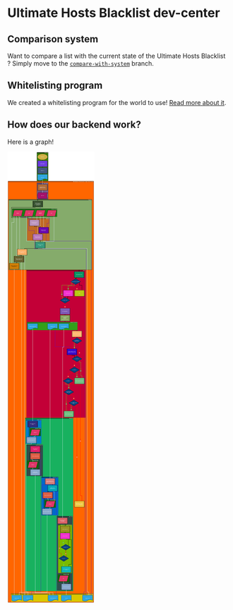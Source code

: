 # Ultimate Hosts Blacklist dev-center

## Comparison system

Want to compare a list with the current state of the Ultimate Hosts Blacklist ? Simply move to the [`compare-with-system`](https://github.com/Ultimate-Hosts-Blacklist/dev-center/tree/compare-with-system) branch.

## Whitelisting program

We created a whitelisting program for the world to use! [Read more about it](https://github.com/Ultimate-Hosts-Blacklist/whitelist/tree/script).

## How does our backend work?

Here is a graph!

![UHB Backend](https://github.com/Ultimate-Hosts-Blacklist/dev-center/raw/master/graphs/backend.png "UHB Backend")
